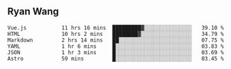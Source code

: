## Ryan Wang

<!--START_SECTION:waka-->

```text
Vue.js           11 hrs 16 mins  █████████▓░░░░░░░░░░░░░░░   39.10 %
HTML             10 hrs 2 mins   ████████▓░░░░░░░░░░░░░░░░   34.79 %
Markdown         2 hrs 14 mins   ██░░░░░░░░░░░░░░░░░░░░░░░   07.75 %
YAML             1 hr 6 mins     █░░░░░░░░░░░░░░░░░░░░░░░░   03.83 %
JSON             1 hr 3 mins     █░░░░░░░░░░░░░░░░░░░░░░░░   03.69 %
Astro            59 mins         █░░░░░░░░░░░░░░░░░░░░░░░░   03.45 %
```

<!--END_SECTION:waka-->
